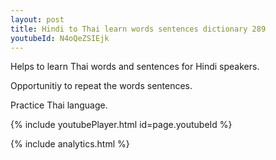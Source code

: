```yaml
---
layout: post
title: Hindi to Thai learn words sentences dictionary 289 
youtubeId: N4oQeZSIEjk
---
```

 
 
Helps to learn Thai words and sentences for Hindi speakers.

Opportunitiy to repeat the words sentences. 

Practice Thai language. 
 
{% include youtubePlayer.html id=page.youtubeId %}
 
 
{% include analytics.html %}